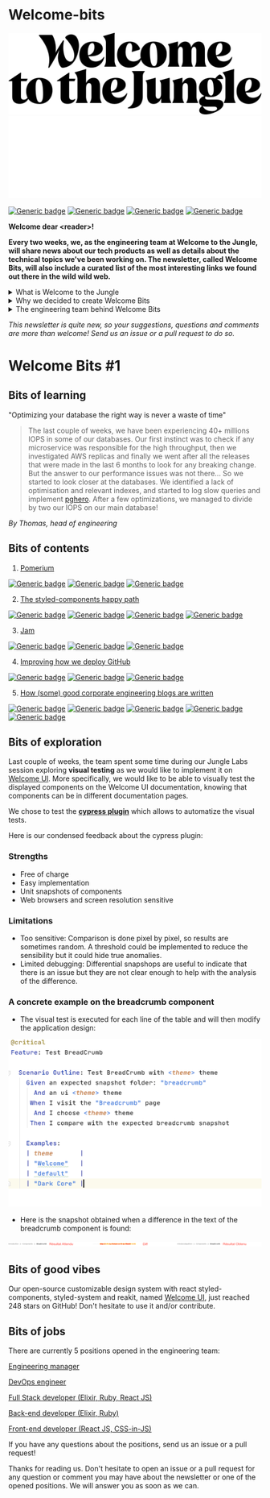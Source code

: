 # Welcome-bits

![Logo](WTTJ_Logo_Black_RGB.png)
![Logo](WTTJ_Logo_White_RGB.png)

[![Generic badge](https://img.shields.io/badge/Type-Newsletter-red)](https://www.welcometothejungle.com/en/media/tech)
[![Generic badge](https://img.shields.io/badge/Frequency-Biweekly-blue)](https://www.welcometothejungle.com/en/media/tech)
[![Generic badge](https://img.shields.io/badge/Opened%20positions%20in%20the%20team-5-green)](https://www.welcometothejungle.com/fr/companies/wttj/jobs) 
[![Generic badge](https://img.shields.io/badge/Available%20articles%20on%20engineering%20blog-6-yellow)](https://medium.com/wttj-tech) 


**Welcome dear \<reader>!**

**Every two weeks, we, as the engineering team at Welcome to the Jungle, will share news about our tech products as well as details about the technical topics we've been working on. The newsletter, called Welcome Bits, will also include a curated list of the most interesting links we found out there in the wild wild web.**

<details>
<summary>What is Welcome to the Jungle</summary>
<p>

<a href="https://www.welcometothejungle.com/fr">Welcome to the Jungle</a> is a company creating the new experience at work. We use content and technology to transform every step of the employee experience to help companies offer a better, more human experience in the workplace.</p>
</details>

<details>
<summary>Why we decided to create Welcome Bits</summary>
<p>
  
Learning and sharing knowledge is part of the engineering team DNA. Since the beginning, Jungle Labs sessions are for instance organized each month so that developers in the team can spend a day away from their daily tasks to learn new stuff, grow technically, and share it with the rest of the team (which is not always an easy exercise for the shyest people among us).

So it seemed part of a continuing process to extend this learning and sharing experience to the outside world, meaning you, dear readers. And we hope you will enjoy reading it as much as we enjoyed writing it!</p>
</details>

<details>
<summary>The engineering team behind Welcome Bits</summary>
<p>
  
We are currently 14 developers in the engineering team itself, which is part of a bigger team called (what a surprise) "the tech team" where there are also product, data, design and QA people.

There are unfortunately only men right now in the engineering team, but as diversity is a value dear to our heart, our tech recruiter Xavier is working hard to hire women. If you are a woman who codes, please check <a href="https://www.welcometothejungle.com/fr/companies/wttj/jobs">our current opened positions</a> and apply if you are interested!

The company is based in Paris, France, but 65% of us are working in full remote mode, which means that some of us can code while enjoying a beautiful view on the mountains or the ocean.

The team is composed of back-end, full-stack and front-end developers, as well as one devOps engineer and one head of engineering. We are working with Elixir, Ruby and React JS among others (you can check <a href="https://www.welcometothejungle.com/fr/companies/wttj/tech">our full stack</a> for more details).

If you want to know more about our team and the tech team in general, take a look at <a href="https://youtu.be/9QAV5r-sFhI">the filmed interview of Kevin</a>, our beloved CTO.</p>
</details>

*This newsletter is quite new, so your suggestions, questions and comments are more than welcome! Send us an issue or a pull request to do so.*

# Welcome Bits #1

## Bits of learning

"Optimizing your database the right way is never a waste of time"

> The last couple of weeks, we have been experiencing 40+ millions IOPS in some of our databases. Our first instinct was to check if any microservice was responsible for the high throughput, then we investigated AWS replicas and finally we went after all the releases that were made in the last 6 months to look for any breaking change. But the answer to our performance issues was not there... So we started to look closer at the databases. We identified a lack of optimisation and relevant indexes, and started to log slow queries and implement [pghero](https://github.com/ankane/pghero). After a few optimizations, we managed to divide by two our IOPS on our main database!

*By Thomas, head of engineering*

## Bits of contents

1. [Pomerium](https://github.com/pomerium/pomerium) 

[![Generic badge](https://img.shields.io/badge/-OpenVPN%20alternative-lightgrey)](https://www.welcometothejungle.com/en/media/tech) [![Generic badge](https://img.shields.io/badge/-Kubernetes%20API%20Proxy-lightgrey)](https://www.welcometothejungle.com/en/media/tech) [![Generic badge](https://img.shields.io/badge/-Identity%20and%20policy%20management-lightgrey)](https://www.welcometothejungle.com/en/media/tech)


2. [The styled-components happy path](https://www.joshwcomeau.com/css/styled-components/) 

[![Generic badge](https://img.shields.io/badge/-Josh%20Comeau-lightgrey)](https://www.welcometothejungle.com/en/media/tech) [![Generic badge](https://img.shields.io/badge/-Lighter%20CSS%20files-lightgrey)](https://www.welcometothejungle.com/en/media/tech) [![Generic badge](https://img.shields.io/badge/-CSS%20variables-lightgrey)](https://www.welcometothejungle.com/en/media/tech) [![Generic badge](https://img.shields.io/badge/-Single%20source%20of%20styles-lightgrey)](https://www.welcometothejungle.com/en/media/tech)


3. [Jam](https://jam.dev) 

[![Generic badge](https://img.shields.io/badge/-Building%20websites-lightgrey)](https://www.welcometothejungle.com/en/media/tech) [![Generic badge](https://img.shields.io/badge/-Collaborative-lightgrey)](https://www.welcometothejungle.com/en/media/tech) [![Generic badge](https://img.shields.io/badge/-Beta-lightgrey)](https://www.welcometothejungle.com/en/media/tech)


4. [Improving how we deploy GitHub](https://github.blog/2021-01-25-improving-how-we-deploy-github/) 

[![Generic badge](https://img.shields.io/badge/-Slack-lightgrey)](https://www.welcometothejungle.com/en/media/tech) [![Generic badge](https://img.shields.io/badge/-Overview%20of%20deploys-lightgrey)](https://www.welcometothejungle.com/en/media/tech) [![Generic badge](https://img.shields.io/badge/-Automation-lightgrey)](https://www.welcometothejungle.com/en/media/tech)

5. [How (some) good corporate engineering blogs are written](https://danluu.com/corp-eng-blogs/) 

[![Generic badge](https://img.shields.io/badge/-Engineering%20blogs-lightgrey)](https://www.welcometothejungle.com/en/media/tech) [![Generic badge](https://img.shields.io/badge/-Best%20practices-lightgrey)](https://www.welcometothejungle.com/en/media/tech) [![Generic badge](https://img.shields.io/badge/-Cloudflare-lightgrey)](https://www.welcometothejungle.com/en/media/tech) [![Generic badge](https://img.shields.io/badge/-Segment-lightgrey)](https://www.welcometothejungle.com/en/media/tech) [![Generic badge](https://img.shields.io/badge/-Heap-lightgrey)](https://www.welcometothejungle.com/en/media/tech)

## Bits of exploration

Last couple of weeks, the team spent some time during our Jungle Labs session exploring **visual testing** as we would like to implement it on [Welcome UI](https://github.com/WTTJ/welcome-ui). More specifically, we would like to be able to visually test the displayed components on the Welcome UI documentation, knowing that components can be in different documentation pages.

We chose to test the **[cypress plugin](https://docs.cypress.io/guides/tooling/visual-testing.html#Functional-vs-visual-testing)** which allows to automatize the visual tests. 

Here is our condensed feedback about the cypress plugin:

### Strengths
- Free of charge
- Easy implementation
- Unit snapshots of components
- Web browsers and screen resolution sensitive

### Limitations
- Too sensitive: 
Comparison is done pixel by pixel, so results are sometimes random. A threshold could be implemented to reduce the sensibility but it could hide true anomalies.
- Limited debugging:
Differential snapshops are useful to indicate that there is an issue but they are not clear enough to help with the analysis of the difference.

### A concrete example on the breadcrumb component
- The visual test is executed for each line of the table and will then modify the application design:

![Screenshot](screenshot_test_cypress_plugin.png)

- Here is the snapshot obtained when a difference in the text of the breadcrumb component is found:

![Snapshot](snapshot_diff_cypress_plugin.png)

## Bits of good vibes

Our open-source customizable design system with react styled-components, styled-system and reakit, named [Welcome UI](https://github.com/WTTJ/welcome-ui), just reached 248 stars on GitHub! Don't hesitate to use it and/or contribute.

## Bits of jobs

There are currently 5 positions opened in the engineering team:

[Engineering manager](https://www.welcometothejungle.com/en/companies/wttj/jobs/engineering-manager_paris)

[DevOps engineer](https://www.welcometothejungle.com/en/companies/wttj/jobs/devops-engineer_paris)

[Full Stack developer (Elixir, Ruby, React JS)](https://www.welcometothejungle.com/en/companies/wttj/jobs/full-stack-developer-ruby-elixir-react-js_paris)

[Back-end developer (Elixir, Ruby)](https://www.welcometothejungle.com/en/companies/wttj/jobs/backend-developer-ruby-elixir_paris_WTTJ_9MP4PxM)

[Front-end developer (React JS, CSS-in-JS)](https://www.welcometothejungle.com/en/companies/wttj/jobs/frontend-developer-react-js-css-in-js_paris)

If you have any questions about the positions, send us an issue or a pull request!


Thanks for reading us. Don't hesitate to open an issue or a pull request for any question or comment you may have about the newsletter or one of the opened positions. We will answer you as soon as we can.
